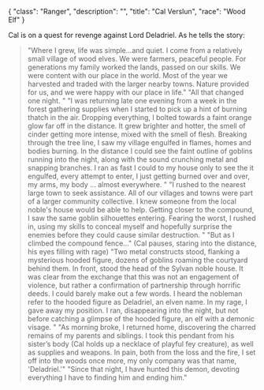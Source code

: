 {
    "class": "Ranger",
    "description": "",
    "title": "Cal Verslun",
    "race": "Wood Elf"
}

Cal is on a quest for revenge against Lord Deladriel. As he tells the story:

> "Where I grew, life was simple...and quiet. I come from a relatively small village of wood elves. We were farmers, peaceful people. For generations my family worked the lands, passed on our skills. We were content with our place in the world. Most of the year we harvested and traded with the larger nearby towns. Nature provided for us, and we were happy with our place in life."
> "All that changed one night. "
> "I was returning late one evening from a week in the forest gathering supplies when I started to pick up a hint of burning thatch in the air. Dropping everything, I bolted towards a faint orange glow far off in the distance. It grew brighter and hotter, the smell of cinder getting more intense, mixed with the smell of flesh. Breaking through the tree line, I saw my village engulfed in flames, homes and bodies burning. In the distance I could see the faint outline of goblins running into the night, along with the sound crunching metal and snapping branches. I ran as fast I could to my house only to see the it engulfed, every attempt to enter, I just getting burned over and over, my arms, my body ... almost everywhere. "
> "I rushed to the nearest large town to seek assistance. All of our villages and towns were part of a larger community collective. I knew someone from the local noble's house would be able to help. Getting closer to the compound, I saw the same goblin silhouettes entering. Fearing the worst, I rushed in, using my skills to conceal myself and hopefully surprise the enemies before they could cause similar destruction. "
> "But as I climbed the compound fence..." (Cal pauses, staring into the distance, his eyes filling with rage)
> "Two metal constructs stood, flanking a mysterious hooded figure, dozens of goblins roaming the courtyard behind them. In front, stood the head of the Sylvan noble house. It was clear from the exchange that this was not an engagement of violence, but rather a confirmation of partnership through horrific deeds. I could barely make out a few words. I heard the nobleman refer to the hooded figure as Deladriel, an elven name. In my rage, I gave away my position. I ran, disappearing into the night, but not before catching a glimpse of the hooded figure, an elf with a demonic visage. "
> "As morning broke, I returned home, discovering the charred remains of my parents and siblings. I took this pendant from his sister’s body (Cal holds up a necklace of playful fey creature), as well as supplies and weapons. In pain, both from the loss and the fire, I set off into the woods once more, my only company was that name, 'Deladriel.'"
> "Since that night, I have hunted this demon, devoting everything I have to finding him and ending him."